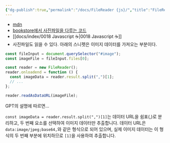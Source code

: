 ```yaml
---
{"dg-publish":true,"permalink":"/docs/FileReader {js}/","title":"FileReader {js}"}
---
```


- [mdn](https://developer.mozilla.org/en-US/docs/Web/API/FileReader)
- [bookstore에서 사진파일을 다루는 코드](https://github.com/ESTsoft-Book-Project/bookstore/blob/25379d55f885264568e12dd9d196658858a4fd86/templates/create_product.html)
- [[docs/index/0018 Javascript ☕️\|0018 Javascript ☕️]]
- 사진파일도 읽을 수 있다. 아래의 스니펫은 이미지 데이터를 가져오는 부분이다.

```js
const fileInput = document.querySelector("#image");
const imageFile = fileInput.files[0];

const reader = new FileReader();
reader.onloadend = function () {
  const imageData = reader.result.split(",")[1];
  // ...
};

reader.readAsDataURL(imageFile);
```

GPT의 설명에 따르면...

`const imageData = reader.result.split(",")[1]`는 데이터 URL을 쉼표(,)로 분리하고, 두 번째 요소를 선택하여 이미지 데이터만 추출합니다. 데이터 URL은 `data:image/jpeg;base64,`와 같은 형식으로 되어 있으며, 실제 이미지 데이터는 이 형식의 두 번째 부분에 위치하므로 `[1]`을 사용하여 추출합니다.
